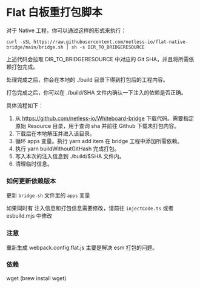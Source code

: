 # Flat 白板重打包脚本

对于 Native 工程，你可以通过这样的形式来执行：

```shell
curl -sSL https://raw.githubusercontent.com/netless-io/flat-native-bridge/main/bridge.sh | sh -s DIR_TO_BRIDGERESOURCE
```

上述代码会拉取 DIR_TO_BRIDGERESOURCE 中对应的 Git SHA，并且将所需依赖打包完成。

处理完成之后，你会在本地的 ./build 目录下得到打包后的工程内容。

打包完成之后，你可以在 ./build/SHA 文件内确认一下注入的依赖是否正确。

具体流程如下：

1. 从 https://github.com/netless-io/Whiteboard-bridge 下载代码。需要指定原始 Resource 目录，用于查询 sha 并前往 Github 下载未打包内容。
2. 下载后在本地解压并进入该目录。
3. 循环 apps 变量。执行 yarn add item 在 bridge 工程中添加所需依赖。
4. 执行 yarn buildWithoutGitHash 完成打包。
5. 写入本次的注入信息到 ./build/$SHA 文件内。
6. 清理临时信息。

### 如何更新依赖版本

更新 `bridge.sh`  文件里的 `apps` 变量

如果同时有 注入信息和打包信息需要修改，请前往 `injectCode.ts` 或者 esbuild.mjs 中修改

### 注意

重新生成 webpack.config.flat.js 主要是解决 esm 打包的问题。

### 依赖

wget (brew install wget)
